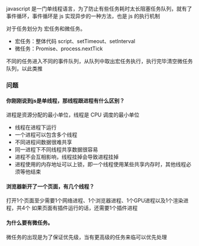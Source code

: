 javascript 是一门单线程语言，为了防止有些任务耗时太长阻塞任务队列，就有了事件循环，事件循环是 js 实现异步的一种方法，也是 js 的执行机制

对于任务划分为 宏任务和微任务。
- 宏任务：整体代码 script、setTimeout、setInterval
- 微任务：Promise、process.nextTick

不同的任务进入不同的事件队列，从队列中取出宏任务执行，执行完毕清空微任务队列，以此类推

### 问题
#### 你刚刚说到js是单线程，那线程跟进程有什么区别？
进程是资源分配的最小单位，线程是 CPU 调度的最小单位

- 线程在进程下运行
- 一个进程可以包含多个线程
- 不同进程间数据很难共享
- 同一进程下不同线程共享数据很容易
- 进程不会互相影响，线程挂掉会导致进程挂掉
- 进程使用的内存地址可以上锁，即一个线程使用某些共享内存时，其他线程必须等他结束

#### 浏览器新开了一个页面，有几个线程？
打开1个页面至少需要1个网络进程、1个浏览器进程、1个GPU进程以及1个渲染进程，共4个
如果页面有插件运行的话，还需要1个插件进程

#### 为什么要有微任务。
微任务的出现是为了保证优先级，当有更高级的任务来临可以优先处理
